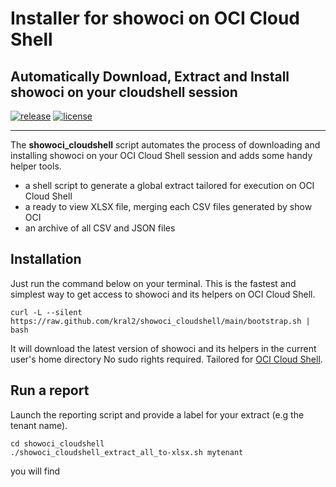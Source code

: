 # Installer for showoci on OCI Cloud Shell

## Automatically Download, Extract and Install showoci on your cloudshell session

[![release](https://img.shields.io/github/v/release/kral2/showoci_cloudshell?colorB=2067b8)](https://github.com/kral2/)
[![license](https://img.shields.io/github/license/kral2/showoci_cloudshell?colorB=2067b8)](https://github.com/kral2/showoci_cloudshell)

---

The **showoci_cloudshell** script automates the process of downloading and installing showoci on your OCI Cloud Shell session and adds some handy helper tools.

- a shell script to generate a global extract tailored for execution on OCI Cloud Shell
- a ready to view XLSX file, merging each CSV files generated by show OCI
- an archive of all CSV and JSON files

## Installation

Just run the command below on your terminal. This is the fastest and simplest way to get access to showoci and its helpers on OCI Cloud Shell.

``` shell
curl -L --silent https://raw.github.com/kral2/showoci_cloudshell/main/bootstrap.sh | bash
```

It will download the latest version of showoci and its helpers in the current user's home directory No sudo rights required. Tailored for [OCI Cloud Shell](https://docs.oracle.com/en-us/iaas/Content/API/Concepts/cloudshellintro.htm).

## Run a report

Launch the reporting script and provide a label for your extract (e.g the tenant name).

``` shell
cd showoci_cloudshell
./showoci_cloudshell_extract_all_to-xlsx.sh mytenant
```

you will find